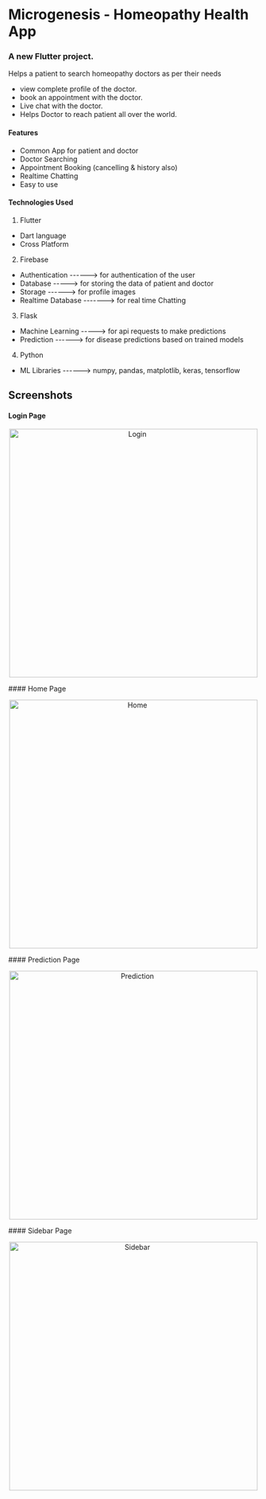 # Microgenesis - Homeopathy Health App

### A new Flutter project.

Helps a patient to search homeopathy doctors as per their needs

 - view complete profile of the doctor.
 - book an appointment with the doctor.
 - Live chat with the doctor.
 - Helps Doctor to reach patient all over the world.

#### Features
 - Common App for patient and doctor
 - Doctor Searching
 - Appointment Booking (cancelling & history also)
 - Realtime Chatting
 - Easy to use

#### Technologies Used

1. Flutter
  - Dart language
  - Cross Platform
  
2. Firebase
  - Authentication ------> for authentication of the user
  - Database -----> for storing the data of patient and doctor
  - Storage ------> for profile images
  - Realtime Database -------> for real time Chatting

3. Flask
  - Machine Learning -----> for api requests to make predictions
  - Prediction ------> for disease predictions based on trained models

4. Python
  - ML Libraries ------> numpy, pandas, matplotlib, keras, tensorflow


## Screenshots

  #### Login Page
  <p align="center">
  <img src="https://user-images.githubusercontent.com/126691686/222506752-511b647a-5647-4dae-abbe-fb15b7aeb113.jpeg" alt="Login" height="500px">
  </p>
  #### Home Page
  <p align="center">
  <img src="https://user-images.githubusercontent.com/126691686/222506740-c22f7545-853d-4afe-8735-abc8ac341f06.jpeg" alt="Home" height="500px">
  </p>
  #### Prediction Page
  <p align="center">
  <img src="https://user-images.githubusercontent.com/126691686/222506766-d014828e-3864-425d-a50a-9c4b8ca98226.png" alt="Prediction" height="500px">
  </p>
  #### Sidebar Page
  <p align="center">
  <img src="https://user-images.githubusercontent.com/126691686/222506781-fd1c0fdb-c96e-4ee0-9d45-969f8dffaf13.png" alt="Sidebar" height="500px">
  </p>
